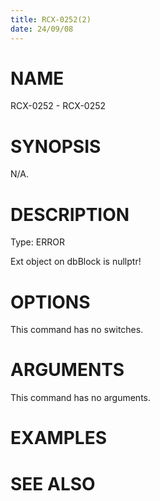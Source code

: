 ```yaml
---
title: RCX-0252(2)
date: 24/09/08
---
```


# NAME

RCX-0252 - RCX-0252

# SYNOPSIS

N/A.

# DESCRIPTION

Type: ERROR

Ext object on dbBlock is nullptr!

# OPTIONS

This command has no switches.

# ARGUMENTS

This command has no arguments.

# EXAMPLES

# SEE ALSO
